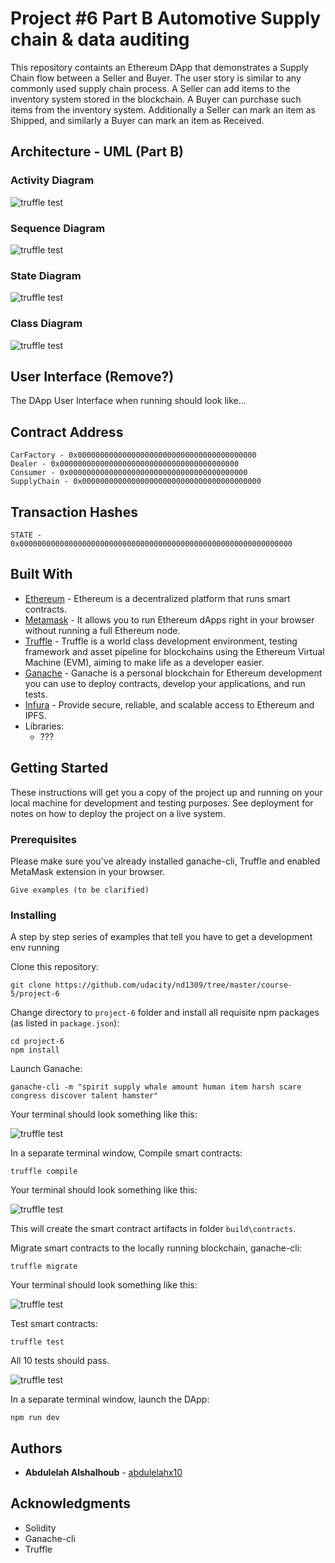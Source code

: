 # Project #6 Part B Automotive Supply chain & data auditing

This repository containts an Ethereum DApp that demonstrates a Supply Chain flow between a Seller and Buyer. The user story is similar to any commonly used supply chain process. A Seller can add items to the inventory system stored in the blockchain. A Buyer can purchase such items from the inventory system. Additionally a Seller can mark an item as Shipped, and similarly a Buyer can mark an item as Received.

## Architecture - UML (Part B)

### Activity Diagram
![truffle test](images/Automotive-Supply-Chain-Activity-Diagram.png)

### Sequence Diagram
![truffle test](images/Automotive-Supply-Chain-Sequence-Diagram.png)

### State Diagram
![truffle test](images/Automotive-Supply-Chain-State-Diagram.png)

### Class Diagram
![truffle test](images/Automotive-Supply-Chain-Class-Diagram.png)

## User Interface (Remove?)
The DApp User Interface when running should look like...

## Contract Address

```
CarFactory - 0x0000000000000000000000000000000000000000
Dealer - 0x0000000000000000000000000000000000000000
Consumer - 0x0000000000000000000000000000000000000000
SupplyChain - 0x0000000000000000000000000000000000000000
```

## Transaction Hashes

```
STATE - 0x0000000000000000000000000000000000000000000000000000000000000

```

## Built With

* [Ethereum](https://www.ethereum.org/) - Ethereum is a decentralized platform that runs smart contracts.
* [Metamask](https://metamask.io/) - It allows you to run Ethereum dApps right in your browser without running a full Ethereum node.
* [Truffle](https://www.trufflesuite.com/truffle) - Truffle is a world class development environment, testing framework and asset pipeline for blockchains using the Ethereum Virtual Machine (EVM), aiming to make life as a developer easier.
* [Ganache](https://www.trufflesuite.com/ganache) - Ganache is a personal blockchain for Ethereum development you can use to deploy contracts, develop your applications, and run tests.
* [Infura](https://infura.io/) - Provide secure, reliable, and scalable access to Ethereum and IPFS. 
* Libraries:
  * ???

## Getting Started

These instructions will get you a copy of the project up and running on your local machine for development and testing purposes. See deployment for notes on how to deploy the project on a live system.

### Prerequisites

Please make sure you've already installed ganache-cli, Truffle and enabled MetaMask extension in your browser.

```
Give examples (to be clarified)
```

### Installing

A step by step series of examples that tell you have to get a development env running

Clone this repository:

```
git clone https://github.com/udacity/nd1309/tree/master/course-5/project-6
```

Change directory to ```project-6``` folder and install all requisite npm packages (as listed in ```package.json```):

```
cd project-6
npm install
```

Launch Ganache:

```
ganache-cli -m "spirit supply whale amount human item harsh scare congress discover talent hamster"
```

Your terminal should look something like this:

![truffle test](images/ganache-cli.png)

In a separate terminal window, Compile smart contracts:

```
truffle compile
```

Your terminal should look something like this:

![truffle test](images/truffle_compile.png)

This will create the smart contract artifacts in folder ```build\contracts```.

Migrate smart contracts to the locally running blockchain, ganache-cli:

```
truffle migrate
```

Your terminal should look something like this:

![truffle test](images/truffle_migrate.png)

Test smart contracts:

```
truffle test
```

All 10 tests should pass.

![truffle test](images/truffle_test.png)

In a separate terminal window, launch the DApp:

```
npm run dev
```

## Authors

* **Abdulelah Alshalhoub** - [abdulelahx10](https://github.com/abdulelahx10)

## Acknowledgments

* Solidity
* Ganache-cli
* Truffle